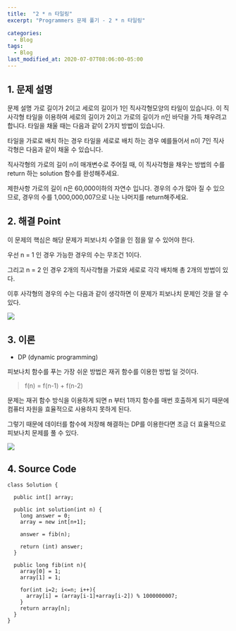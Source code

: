 ```yaml
---
title:  "2 * n 타일링"
excerpt: "Programmers 문제 풀기 - 2 * n 타일링"

categories:
  - Blog
tags:
  - Blog
last_modified_at: 2020-07-07T08:06:00-05:00
---
```


## 1. 문제 설명

문제 설명
가로 길이가 2이고 세로의 길이가 1인 직사각형모양의 타일이 있습니다. 이 직사각형 타일을 이용하여 세로의 길이가 2이고 가로의 길이가 n인 바닥을 가득 채우려고 합니다. 타일을 채울 때는 다음과 같이 2가지 방법이 있습니다.

타일을 가로로 배치 하는 경우
타일을 세로로 배치 하는 경우
예를들어서 n이 7인 직사각형은 다음과 같이 채울 수 있습니다.



직사각형의 가로의 길이 n이 매개변수로 주어질 때, 이 직사각형을 채우는 방법의 수를 return 하는 solution 함수를 완성해주세요.

제한사항
가로의 길이 n은 60,000이하의 자연수 입니다.
경우의 수가 많아 질 수 있으므로, 경우의 수를 1,000,000,007으로 나눈 나머지를 return해주세요.

## 2. 해결 Point

이 문제의 핵심은 해당 문제가 피보나치 수열을 인 점을 알 수 있어야 한다.

우선 n = 1 인 경우 가능한 경우의 수는 무조건 1이다.

그리고 n = 2 인 경우 2개의 직사각형을 가로와 세로로 각각 배치해 총 2개의 방법이 있다.

이후 사각형의 경우의 수는 다음과 같이 생각하면 이 문제가 피보나치 문제인 것을 알 수 있다.

![](/_src/img/20200712/solution.gif)



## 3. 이론

- DP (dynamic programming)

피보나치 함수를 푸는 가장 쉬운 방법은 재귀 함수를 이용한 방법 일 것이다.

> f(n) = f(n-1) + f(n-2)

문제는 재귀 함수 방식을 이용하게 되면 n 부터 1까지 함수를 매번 호출하게 되기 때문에 컴퓨터 자원을
효율적으로 사용하지 못하게 된다.

그렇기 때문에 데이터를 함수에 저장해 해결하는 DP를 이용한다면 조금 더 효율적으로 피보나치 문제를 풀 수 있다.


![](/_src/img/20200712/Algorithms-F6CallTreeMemoized.png)


## 4. Source Code

```
class Solution {

  public int[] array;

  public int solution(int n) {
    long answer = 0;
    array = new int[n+1];

    answer = fib(n);

    return (int) answer;
  }

  public long fib(int n){
    array[0] = 1;
    array[1] = 1;

    for(int i=2; i<=n; i++){
      array[i] = (array[i-1]+array[i-2]) % 1000000007;
    }
    return array[n];
  }
}

```
